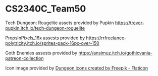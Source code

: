 # CS2340C_Team50


Tech Dungeon: Rougelite assets provided by Pupkin
https://trevor-pupkin.itch.io/tech-dungeon-roguelite

PropsInPixels_16x assests provided by https://rrfreelance-polytricity.itch.io/sprites-pack-16px-over-150

Goth Enemies assests provided by https://ansimuz.itch.io/gothicvania-patreon-collection 

Icon image provided by <a href="https://www.flaticon.com/free-icons/dungeon" title="dungeon icons">Dungeon icons created by Freepik - Flaticon</a>
